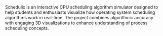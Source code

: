 Schedulix is an interactive CPU scheduling algorithm simulator designed to help students and enthusiasts visualize how operating system scheduling algorithms work in real-time. 
The project combines algorithmic accuracy with engaging 3D visualizations to enhance understanding of process scheduling concepts.
